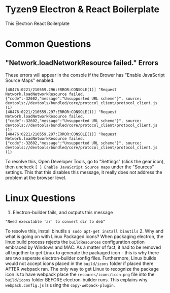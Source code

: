 # Tyzen9 Electron & React Boilerplate

This Electron React Boilerplate 

# Common Questions
## "Network.loadNetworkResource failed." Errors
These errors will appear in the console if the Brower has "Enable JavaScript Source Maps" enabled.
```
[40476:0221/210559.296:ERROR:CONSOLE(1)] "Request Network.loadNetworkResource failed. {"code":-32602,"message":"Unsupported URL scheme"}", source: devtools://devtools/bundled/core/protocol_client/protocol_client.js (1)
[40476:0221/210559.297:ERROR:CONSOLE(1)] "Request Network.loadNetworkResource failed. {"code":-32602,"message":"Unsupported URL scheme"}", source: devtools://devtools/bundled/core/protocol_client/protocol_client.js (1)
[40476:0221/210559.297:ERROR:CONSOLE(1)] "Request Network.loadNetworkResource failed. {"code":-32602,"message":"Unsupported URL scheme"}", source: devtools://devtools/bundled/core/protocol_client/protocol_client.js (1)
```
To resolve this, Open Developer Tools, go to "Settings" (click the gear icon), then uncheck `[ ] Enable JavaScript Source maps` under the "Sources" settings.
This that this disables this message, it really does not address the problem at the browser level.

# Linux Questions
1. Electron-builder fails, and outputs this message
```
"Need executable 'ar' to convert dir to deb"
```
To resolve this, install binutils
`
$ sudo apt-get install binutils
`
2. Why and what is going on with Linux Packaged icons?
When packaging electron, the linux build process rejects the `buildResources` configuration option embraced by Windows and MAC.  As a matter of fact, it had to be removed all together to get Linux to generate the packaged icon - this is why there are two seperate electron-builder config files. Furthermore, Linux builds would not accept icons placed in the `build/icons` folder if placed there AFTER webpack ran.  The only way to get Linux to recognize the package icon is to have webpack place the `resoures/icons/icon.png` file into the `build/icons` folder BEFORE electron-builder runs.  This explains why `webpack.config.js` is using the `copy-webpack-plugin`.